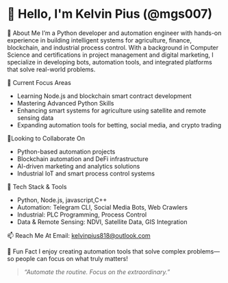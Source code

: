 # 👋 Hello, I'm Kelvin Pius (@mgs007)

🎯 About Me
I’m a Python developer and automation engineer with hands-on experience in building intelligent systems for agriculture, finance, blockchain, and industrial process control. With a background in Computer Science and certifications in project management and digital marketing, I specialize in developing bots, automation tools, and integrated platforms that solve real-world problems.

🚀 Current Focus Areas
- Learning Node.js and blockchain smart contract development
- Mastering   Advanced Python Skills
- Enhancing smart systems for agriculture using satellite and remote sensing data  
- Expanding automation tools for betting, social media, and crypto trading

🤝Looking to Collaborate On
- Python-based automation projects  
- Blockchain automation and DeFi infrastructure  
- AI-driven marketing and analytics solutions  
- Industrial IoT and smart process control systems

📂 Tech Stack & Tools
- Python, Node.js, javascript,C++  
- Automation: Telegram CLI, Social Media Bots, Web Crawlers  
- Industrial: PLC Programming, Process Control
- Data & Remote Sensing: NDVI, Satellite Data, GIS Integration  

📫 Reach Me At
Email: [kelvinpius818@outlook.com](mailto:machinesensi@gmail.com)

🧠 Fun Fact
I enjoy creating automation tools that solve complex problems—so people can focus on what truly matters!

> _“Automate the routine. Focus on the extraordinary.”_
